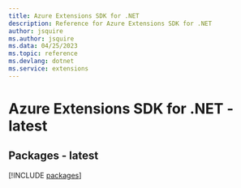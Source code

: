 ```yaml
---
title: Azure Extensions SDK for .NET
description: Reference for Azure Extensions SDK for .NET
author: jsquire
ms.author: jsquire
ms.data: 04/25/2023
ms.topic: reference
ms.devlang: dotnet
ms.service: extensions
---
```

# Azure Extensions SDK for .NET - latest
## Packages - latest
[!INCLUDE [packages](extensions-index.md)]